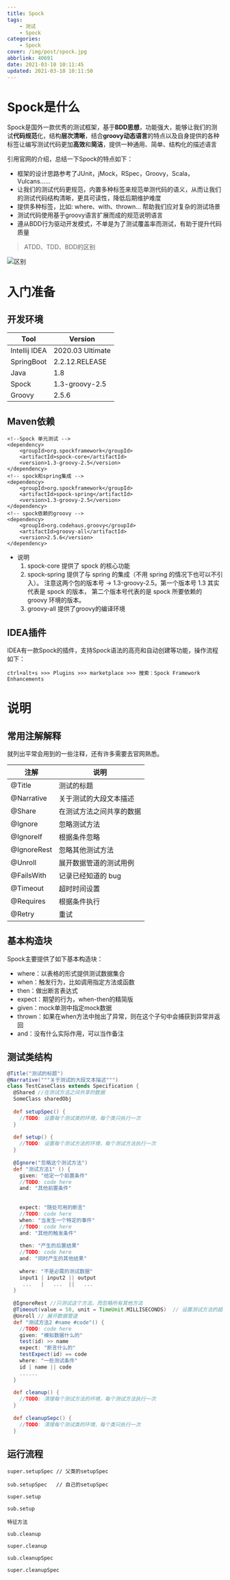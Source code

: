 ```yaml
---
title: Spock
tags:
    - 测试
    - Spock
categories:
    - Spock
cover: /img/post/spock.jpg
abbrlink: 40691
date: 2021-03-10 10:11:45
updated: 2021-03-10 10:11:50
---
```



# Spock是什么

Spock是国外一款优秀的测试框架，基于**BDD思想**，功能强大，能够让我们的测试**代码规范**化，结构**层次清晰**，结合**groovy动态语言**的特点以及自身提供的各种标签让编写测试代码更加**高效**和**简洁**，提供一种通用、简单、结构化的描述语言

引用官网的介绍，总结一下Spock的特点如下：

- 框架的设计思路参考了JUnit，jMock，RSpec，Groovy，Scala，Vulcans……
- 让我们的测试代码更规范，内置多种标签来规范单测代码的语义，从而让我们的测试代码结构清晰，更具可读性，降低后期维护难度
- 提供多种标签，比如: where、with、thrown... 帮助我们应对复杂的测试场景
- 测试代码使用基于groovy语言扩展而成的规范说明语言
- 遵从BDD行为驱动开发模式，不单是为了测试覆盖率而测试，有助于提升代码质量

> ATDD、TDD、BDD的区别

![区别](/img/post/bdd.jpg)

# 入门准备

## 开发环境

| Tool          | Version          |
| ------------- | ---------------- |
| Intellij IDEA | 2020.03 Ultimate |
| SpringBoot    | 2.2.12.RELEASE   |
| Java          | 1.8              |
| Spock         | 1.3-groovy-2.5   |
| Groovy        | 2.5.6            |

## Maven依赖

```properties
<!--Spock 单元测试 -->
<dependency>
    <groupId>org.spockframework</groupId>
    <artifactId>spock-core</artifactId>
    <version>1.3-groovy-2.5</version>
</dependency>
<!-- spock和spring集成 -->
<dependency>
    <groupId>org.spockframework</groupId>
    <artifactId>spock-spring</artifactId>
    <version>1.3-groovy-2.5</version>
</dependency>
<!-- spock依赖的groovy -->
<dependency>
    <groupId>org.codehaus.groovy</groupId>
    <artifactId>groovy-all</artifactId>
    <version>2.5.6</version>
</dependency>
```

- 说明
    1. spock-core 提供了 spock 的核心功能 
    2. spock-spring 提供了与 spring 的集成（不用 spring 的情况下也可以不引入）。 
       注意这两个包的版本号 -> 1.3-groovy-2.5。第一个版本号 1.3 其实代表是 spock 的版本，
       第二个版本号代表的是 spock 所要依赖的 groovy 环境的版本。
    3. groovy-all 提供了groovy的编译环境

## IDEA插件

IDEA有一款Spock的插件，支持Spock语法的高亮和自动创建等功能，操作流程如下：

```shell
ctrl+alt+s >>> Plugins >>> marketplace >>> 搜索：Spock Framework Enhancements
```

# 说明

## 常用注解解释

就列出平常会用到的一些注释，还有许多需要去官网熟悉。

| 注解        | 说明                     |
| ----------- | ------------------------ |
| @Title      | 测试的标题               |
| @Narrative  | 关于测试的大段文本描述   |
| @Share      | 在测试方法之间共享的数据 |
| @Ignore     | 忽略测试方法             |
| @IgnoreIf   | 根据条件忽略             |
| @IgnoreRest | 忽略其他测试方法         |
| @Unroll     | 展开数据管道的测试用例   |
| @FailsWith  | 记录已经知道的 bug       |
| @Timeout    | 超时时间设置             |
| @Requires   | 根据条件执行             |
| @Retry      | 重试                     |

## 基本构造块

Spock主要提供了如下基本构造块：

- where：以表格的形式提供测试数据集合
- when：触发行为，比如调用指定方法或函数
- then：做出断言表达式
- expect：期望的行为，when-then的精简版
- given：mock单测中指定mock数据
- thrown：如果在when方法中抛出了异常，则在这个子句中会捕获到异常并返回
- and：没有什么实际作用，可以当作备注

## 测试类结构

```groovy
@Title("测试的标题")
@Narrative("""关于测试的大段文本描述""")
class TestCaseClass extends Specification {  
  @Shared //在测试方法之间共享的数据
  SomeClass sharedObj
 
  def setupSpec() {
    //TODO: 设置每个测试类的环境，每个类只执行一次
  }
 
  def setup() {
    //TODO: 设置每个测试方法的环境，每个测试方法执行一次
  }
 
  @Ignore("忽略这个测试方法")
  def "测试方法1" () {
    given: "给定一个前置条件"
    //TODO: code here
    and: "其他前置条件"
 
 
    expect: "随处可用的断言"
    //TODO: code here
    when: "当发生一个特定的事件"
    //TODO: code here
    and: "其他的触发条件"
 
    then: "产生的后置结果"
    //TODO: code here
    and: "同时产生的其他结果"
 
    where: "不是必需的测试数据"
    input1 | input2 || output
     ...   |   ...  ||   ...   
  }
 
  @IgnoreRest //只测试这个方法，而忽略所有其他方法
  @Timeout(value = 50, unit = TimeUnit.MILLISECONDS)  // 设置测试方法的超时时间，默认单位为秒
  @Unroll // 展开数据管道
  def "测试方法2 #name #code"() {
    //TODO: code here
    given: "模拟数据什么的"
    test(id) >> name
    expect: "断言什么的"
    testExpect(id) == code
    where: "一些测试条件"
    id | name || code
    ......
  }
 
  def cleanup() {
    //TODO: 清理每个测试方法的环境，每个测试方法执行一次
  }
 
  def cleanupSepc() {
    //TODO: 清理每个测试类的环境，每个类只执行一次
  }

```

## 运行流程

```shell
super.setupSpec // 父类的setupSpec

sub.setupSpec	// 自己的setupSpec

super.setup

sub.setup

特征方法

sub.cleanup

super.cleanup

sub.cleanupSpec

super.cleanupSpec
```
